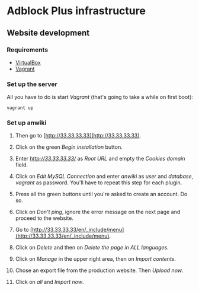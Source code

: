 Adblock Plus infrastructure
===========================

Website development
-------------------

### Requirements

* [VirtualBox](https://www.virtualbox.org/)
* [Vagrant](http://vagrantup.com/)

### Set up the server

All you have to do is start _Vagrant_ (that's going to take a while on
first boot):

    vagrant up

### Set up anwiki

1. Then go to [http://33.33.33.33](http://33.33.33.33).

2. Click on the green _Begin installation_ button.

3. Enter _http://33.33.33.33/_ as _Root URL_ and empty the _Cookies
domain_ field.

4. Click on _Edit MySQL Connection_ and enter _anwiki_ as _user_ and
_database_, _vagrant_ as password. You'll have to repeat this step for
each plugin.

5. Press all the green buttons until you're asked to create an account. Do so.

6. Click on _Don't ping_, ignore the error message on the next page
and proceed to the website.

7. Go to
[http://33.33.33.33/en/_include/menu](http://33.33.33.33/en/_include/menu).

8. Click on _Delete_ and then on _Delete the page in ALL languages_.

9. Click on _Manage_ in the upper right area, then on _Import
contents_.

10. Chose an export file from the production website. Then _Upload
now_.

11. Click on _all_ and _Import now_.
